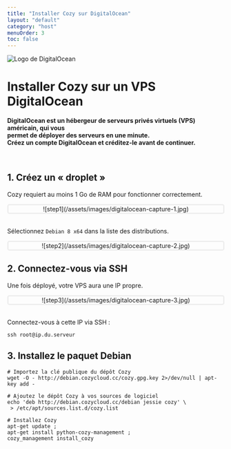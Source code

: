 ```yaml
---
title: "Installer Cozy sur DigitalOcean"
layout: "default"
category: "host"
menuOrder: 3
toc: false
---
```



<div class="install-inner-logo"> 
<img alt="Logo de DigitalOcean" src="/assets/images/digitalocean-logo.png">
</div>

# Installer Cozy sur un VPS DigitalOcean

**DigitalOcean est un hébergeur de serveurs privés virtuels (VPS) américain, qui vous**    
**permet de déployer des serveurs en une minute.**    
**Créez un compte DigitalOcean et créditez-le avant de continuer.**

<br>

## 1. Créez un « droplet »

Cozy requiert au moins 1 Go de RAM pour fonctionner correctement.

<div style="border: 3px solid #eee; text-align: center; border-radius: 5px">
![step1](/assets/images/digitalocean-capture-1.jpg)
</div>

<br>

Sélectionnez `Debian 8 x64` dans la liste des distributions.

<div style="border: 3px solid #eee; text-align: center; border-radius: 5px">
![step2](/assets/images/digitalocean-capture-2.jpg)
</div>


## 2. Connectez-vous via SSH

Une fois déployé, votre VPS aura une IP propre.

<div style="border: 3px solid #eee; text-align: center; border-radius: 5px">
![step3](/assets/images/digitalocean-capture-3.jpg)
</div>

<br>

Connectez-vous à cette IP via SSH :
```
ssh root@ip.du.serveur
```


## 3. Installez le paquet Debian

```
# Importez la clé publique du dépôt Cozy
wget -O - http://debian.cozycloud.cc/cozy.gpg.key 2>/dev/null | apt-key add -

# Ajoutez le dépôt Cozy à vos sources de logiciel
echo 'deb http://debian.cozycloud.cc/debian jessie cozy' \
 > /etc/apt/sources.list.d/cozy.list

# Installez Cozy
apt-get update ;
apt-get install python-cozy-management ;
cozy_management install_cozy
```
